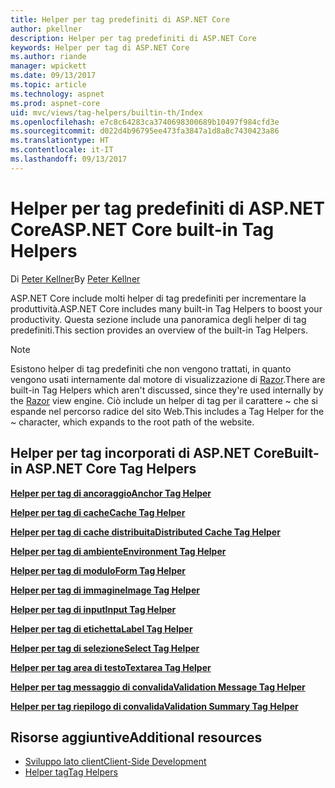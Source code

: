 ```yaml
---
title: Helper per tag predefiniti di ASP.NET Core
author: pkellner
description: Helper per tag predefiniti di ASP.NET Core
keywords: Helper per tag di ASP.NET Core
ms.author: riande
manager: wpickett
ms.date: 09/13/2017
ms.topic: article
ms.technology: aspnet
ms.prod: aspnet-core
uid: mvc/views/tag-helpers/builtin-th/Index
ms.openlocfilehash: e7c8c64283ca3740698300689b10497f984cfd3e
ms.sourcegitcommit: d022d4b96795ee473fa3847a1d8a8c7430423a86
ms.translationtype: HT
ms.contentlocale: it-IT
ms.lasthandoff: 09/13/2017
---
```

# <a name="aspnet-core-built-in-tag-helpers"></a><span data-ttu-id="81224-104">Helper per tag predefiniti di ASP.NET Core</span><span class="sxs-lookup"><span data-stu-id="81224-104">ASP.NET Core built-in Tag Helpers</span></span>

<span data-ttu-id="81224-105">Di [Peter Kellner](http://peterkellner.net)</span><span class="sxs-lookup"><span data-stu-id="81224-105">By [Peter Kellner](http://peterkellner.net)</span></span> 

<span data-ttu-id="81224-106">ASP.NET Core include molti helper di tag predefiniti per incrementare la produttività.</span><span class="sxs-lookup"><span data-stu-id="81224-106">ASP.NET Core includes many built-in Tag Helpers to boost your productivity.</span></span> <span data-ttu-id="81224-107">Questa sezione include una panoramica degli helper di tag predefiniti.</span><span class="sxs-lookup"><span data-stu-id="81224-107">This section provides an overview of the built-in Tag Helpers.</span></span>

> [!NOTE]
> <span data-ttu-id="81224-108">Esistono helper di tag predefiniti che non vengono trattati, in quanto vengono usati internamente dal motore di visualizzazione di [Razor](xref:mvc/views/razor).</span><span class="sxs-lookup"><span data-stu-id="81224-108">There are built-in Tag Helpers which aren't discussed, since they're used internally by the [Razor](xref:mvc/views/razor) view engine.</span></span> <span data-ttu-id="81224-109">Ciò include un helper di tag per il carattere ~ che si espande nel percorso radice del sito Web.</span><span class="sxs-lookup"><span data-stu-id="81224-109">This includes a Tag Helper for the ~ character, which expands to the root path of the website.</span></span>

## <a name="built-in-aspnet-core-tag-helpers"></a><span data-ttu-id="81224-110">Helper per tag incorporati di ASP.NET Core</span><span class="sxs-lookup"><span data-stu-id="81224-110">Built-in ASP.NET Core Tag Helpers</span></span>

<span data-ttu-id="81224-111">**[Helper per tag di ancoraggio](xref:mvc/views/tag-helpers/builtin-th/AnchorTagHelper)**</span><span class="sxs-lookup"><span data-stu-id="81224-111">**[Anchor Tag Helper](xref:mvc/views/tag-helpers/builtin-th/AnchorTagHelper)**</span></span>

<span data-ttu-id="81224-112">**[Helper per tag di cache](xref:mvc/views/tag-helpers/builtin-th/CacheTagHelper)**</span><span class="sxs-lookup"><span data-stu-id="81224-112">**[Cache Tag Helper](xref:mvc/views/tag-helpers/builtin-th/CacheTagHelper)**</span></span>

<span data-ttu-id="81224-113">**[Helper per tag di cache distribuita](xref:mvc/views/tag-helpers/builtin-th/DistributedCacheTagHelper)**</span><span class="sxs-lookup"><span data-stu-id="81224-113">**[Distributed Cache Tag Helper](xref:mvc/views/tag-helpers/builtin-th/DistributedCacheTagHelper)**</span></span>

<span data-ttu-id="81224-114">**[Helper per tag di ambiente](xref:mvc/views/tag-helpers/builtin-th/EnvironmentTagHelper)**</span><span class="sxs-lookup"><span data-stu-id="81224-114">**[Environment Tag Helper](xref:mvc/views/tag-helpers/builtin-th/EnvironmentTagHelper)**</span></span>

[comment]: **[FormActionTagHelper](xref:mvc/views/tag-helpers/builtin-th/FormActionTagHelper)**

<span data-ttu-id="81224-115">**[Helper per tag di modulo](xref:mvc/views/working-with-forms#the-form-tag-helper)**</span><span class="sxs-lookup"><span data-stu-id="81224-115">**[Form Tag Helper](xref:mvc/views/working-with-forms#the-form-tag-helper)**</span></span>

<span data-ttu-id="81224-116">**[Helper per tag di immagine](xref:mvc/views/tag-helpers/builtin-th/ImageTagHelper)**</span><span class="sxs-lookup"><span data-stu-id="81224-116">**[Image Tag Helper](xref:mvc/views/tag-helpers/builtin-th/ImageTagHelper)**</span></span>

<span data-ttu-id="81224-117">**[Helper per tag di input](xref:mvc/views/working-with-forms#the-input-tag-helper)**</span><span class="sxs-lookup"><span data-stu-id="81224-117">**[Input Tag Helper](xref:mvc/views/working-with-forms#the-input-tag-helper)**</span></span>

<span data-ttu-id="81224-118">**[Helper per tag di etichetta](xref:mvc/views/working-with-forms#the-label-tag-helper)**</span><span class="sxs-lookup"><span data-stu-id="81224-118">**[Label Tag Helper](xref:mvc/views/working-with-forms#the-label-tag-helper)**</span></span>

[comment]: **[LinkTagHelper](xref:mvc/views/tag-helpers/builtin-th/LinkTagHelper)**

[comment]: **[OptionTagHelper](xref:mvc/views/tag-helpers/builtin-th/OptionTagHelper)**

[comment]: **[ScriptTagHelper](xref:mvc/views/tag-helpers/builtin-th/ScriptTagTagHelper)**

<span data-ttu-id="81224-119">**[Helper per tag di selezione](xref:mvc/views/working-with-forms#the-select-tag-helper)**</span><span class="sxs-lookup"><span data-stu-id="81224-119">**[Select Tag Helper](xref:mvc/views/working-with-forms#the-select-tag-helper)**</span></span>

<span data-ttu-id="81224-120">**[Helper per tag area di testo](xref:mvc/views/working-with-forms#the-textarea-tag-helper)**</span><span class="sxs-lookup"><span data-stu-id="81224-120">**[Textarea Tag Helper](xref:mvc/views/working-with-forms#the-textarea-tag-helper)**</span></span>

<span data-ttu-id="81224-121">**[Helper per tag messaggio di convalida](xref:mvc/views/working-with-forms#the-validation-message-tag-helper)**</span><span class="sxs-lookup"><span data-stu-id="81224-121">**[Validation Message Tag Helper](xref:mvc/views/working-with-forms#the-validation-message-tag-helper)**</span></span>

<span data-ttu-id="81224-122">**[Helper per tag riepilogo di convalida](xref:mvc/views/working-with-forms#the-validation-summary-tag-helper)**</span><span class="sxs-lookup"><span data-stu-id="81224-122">**[Validation Summary Tag Helper](xref:mvc/views/working-with-forms#the-validation-summary-tag-helper)**</span></span>

## <a name="additional-resources"></a><span data-ttu-id="81224-123">Risorse aggiuntive</span><span class="sxs-lookup"><span data-stu-id="81224-123">Additional resources</span></span>

* [<span data-ttu-id="81224-124">Sviluppo lato client</span><span class="sxs-lookup"><span data-stu-id="81224-124">Client-Side Development</span></span>](xref:client-side/index)
* [<span data-ttu-id="81224-125">Helper tag</span><span class="sxs-lookup"><span data-stu-id="81224-125">Tag Helpers</span></span>](xref:mvc/views/tag-helpers/intro)
